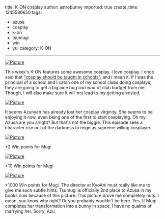 title: K-ON cosplay
author: astrobunny
imported: true
create_time: 1245580650
tags:
- azusa
- cosplay
- k-on
- tsumugi
- win
- yui
category: K-ON
---
 [![](wp-uploads/2009/06/wpid-coalguys-k-on-12-39e6f067-7-500x375.jpg "Picture")](/images/wp-uploads/2009/06/wpid-coalguys-k-on-12-39e6f067-7.jpg)  
  
This week's K-ON features some awesome cosplay. I love cosplay. I once said that ["cosplay should be taught in schools"](http://www.astrobunny.net/2008/08/03/renai-blogger/), and I mean it. If I was the principal of a school and I catch one of my school clubs doing cosplays, they are going to get a big nice hug and wad of club budget from me. Though, I will also make sure it will not lead to my getting arrested.  
<!--more-->  
 [![](wp-uploads/2009/06/wpid-coalguys-k-on-12-39e6f067-2-500x375.jpg "Picture")](/images/wp-uploads/2009/06/wpid-coalguys-k-on-12-39e6f067-2.jpg)  
  
It seems Azunyan has already lost her cosplay virginity. She seems to be enjoying it now, even being one of the first to start cosplaying. Oh my. Azusa are you alright? But that's not the biggie. This episode sees a character rise out of the darkness to reign as supreme willing cosplayer.  
  
 [![](wp-uploads/2009/06/wpid-coalguys-k-on-12-39e6f067-4-500x375.jpg "Picture")](/images/wp-uploads/2009/06/wpid-coalguys-k-on-12-39e6f067-4.jpg)  
  
+2 Win points for Mugi  
  
 [![](wp-uploads/2009/06/wpid-coalguys-k-on-12-39e6f067-5-500x375.jpg "Picture")](/images/wp-uploads/2009/06/wpid-coalguys-k-on-12-39e6f067-5.jpg)  
  
+10 Win points for Mugi  
  
 [![](wp-uploads/2009/06/wpid-coalguys-k-on-12-39e6f067-6-500x375.jpg "Picture")](/images/wp-uploads/2009/06/wpid-coalguys-k-on-12-39e6f067-6.jpg)  
  
+1000 Win points for Mugi. The director at KyoAni must really like me to give me such subtle hints. Tsumugi is officially 2nd place to Azusa in my books now because of this picture. This picture drove me completely nuts. I mean, you know why right? Or you probably wouldn't be here. Yes. If Mugi completes her transformation into a bunny in space, I have no qualms of marrying her. Sorry, Azu.